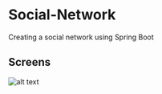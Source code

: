 # Social-Network
Creating a social network using Spring Boot

Screens
------------------------------------------------
![alt text](https://github.com/aniov/Social-Network/blob/master/spring-boot-Social%20Network/screens/screen-one.png "Screen one")
